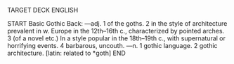 TARGET DECK
ENGLISH

START
Basic
Gothic
Back: —adj. 1 of the goths. 2 in the style of architecture prevalent in w. Europe in the 12th–16th c., characterized by pointed arches. 3 (of a novel etc.) In a style popular in the 18th–19th c., with supernatural or horrifying events. 4 barbarous, uncouth. —n. 1 gothic language. 2 gothic architecture. [latin: related to *goth]
END
